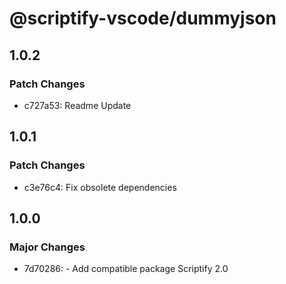 # @scriptify-vscode/dummyjson

## 1.0.2

### Patch Changes

- c727a53: Readme Update

## 1.0.1

### Patch Changes

- c3e76c4: Fix obsolete dependencies

## 1.0.0

### Major Changes

- 7d70286: - Add compatible package Scriptify 2.0
